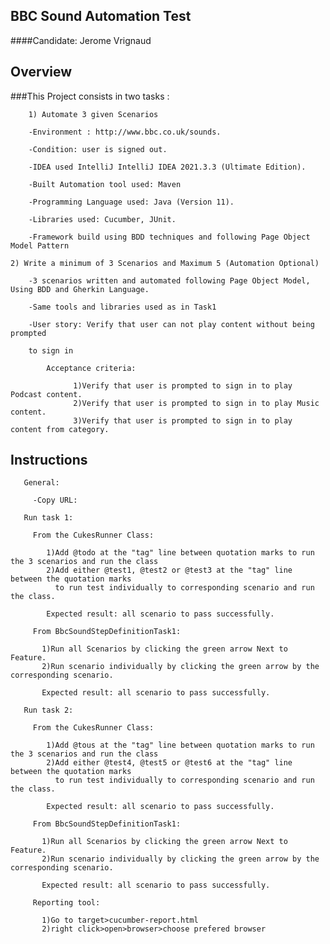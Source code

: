 ## BBC Sound Automation Test

####Candidate: Jerome Vrignaud

## Overview

###This Project consists in two tasks :

        1) Automate 3 given Scenarios 

        -Environment : http://www.bbc.co.uk/sounds.

        -Condition: user is signed out.

        -IDEA used IntelliJ IntelliJ IDEA 2021.3.3 (Ultimate Edition).

        -Built Automation tool used: Maven

        -Programming Language used: Java (Version 11).

        -Libraries used: Cucumber, JUnit.

        -Framework build using BDD techniques and following Page Object Model Pattern

    2) Write a minimum of 3 Scenarios and Maximum 5 (Automation Optional)

        -3 scenarios written and automated following Page Object Model, Using BDD and Gherkin Language.

        -Same tools and libraries used as in Task1

        -User story: Verify that user can not play content without being prompted 

        to sign in

            Acceptance criteria:

                  1)Verify that user is prompted to sign in to play Podcast content.
                  2)Verify that user is prompted to sign in to play Music content.
                  3)Verify that user is prompted to sign in to play content from category.

## Instructions

       General:

         -Copy URL:

       Run task 1:
         
         From the CukesRunner Class:

            1)Add @todo at the "tag" line between quotation marks to run the 3 scenarios and run the class
            2)Add either @test1, @test2 or @test3 at the "tag" line between the quotation marks
              to run test individually to corresponding scenario and run the class.

            Expected result: all scenario to pass successfully.

         From BbcSoundStepDefinitionTask1:

           1)Run all Scenarios by clicking the green arrow Next to Feature.
           2)Run scenario individually by clicking the green arrow by the corresponding scenario.

           Expected result: all scenario to pass successfully.

       Run task 2:
         
         From the CukesRunner Class:

            1)Add @tous at the "tag" line between quotation marks to run the 3 scenarios and run the class
            2)Add either @test4, @test5 or @test6 at the "tag" line between the quotation marks
              to run test individually to corresponding scenario and run the class.

            Expected result: all scenario to pass successfully.

         From BbcSoundStepDefinitionTask1:

           1)Run all Scenarios by clicking the green arrow Next to Feature.
           2)Run scenario individually by clicking the green arrow by the corresponding scenario.

           Expected result: all scenario to pass successfully.

         Reporting tool:

           1)Go to target>cucumber-report.html
           2)right click>open>browser>choose prefered browser


            


